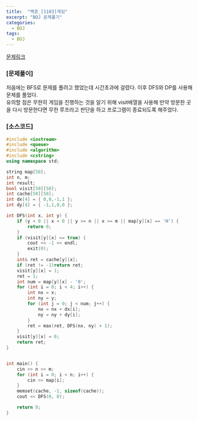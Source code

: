 ```yaml
---
title:  "백준_[1103]게임"
excerpt: "BOJ 문제풀기"
categories:
  - BOJ
tags:
  - BOJ
---
```

[문제링크](https://www.acmicpc.net/problem/1103)
### [문제풀이]
처음에는 BFS로 문제를 풀려고 했었는데 시간초과에 걸렸다. 이후 DFS와 DP를 사용해 문제를 풀었다.  
유의할 점은 무한히 게임을 진행하는 것을 알기 위해 visit배열을 사용해 만약 방문한 곳을 다시 방문한다면 무한 루프라고 판단을 하고 프로그램이 종료되도록 해주었다.  
### [소스코드]
~~~cpp
#include <iostream>
#include <queue>
#include <algorithm>
#include <cstring>
using namespace std;

string map[50];
int n, m;
int result;
bool visit[50][50];
int cache[50][50];
int dx[4] = { 0,0,-1,1 };
int dy[4] = { -1,1,0,0 };

int DFS(int x, int y) {
	if (y < 0 || x < 0 || y >= n || x >= m || map[y][x] == 'H') {
		return 0;
	}
	if (visit[y][x] == true) {
		cout << -1 << endl;
		exit(0);
	}
	int& ret = cache[y][x];
	if (ret != -1)return ret;
	visit[y][x] = 1;
	ret = 1;
	int num = map[y][x] - '0';
	for (int i = 0; i < 4; i++) {
		int nx = x;
		int ny = y;
		for (int j = 0; j < num; j++) {
			nx = nx + dx[i];
			ny = ny + dy[i];
		}
		ret = max(ret, DFS(nx, ny) + 1);
	}
	visit[y][x] = 0;
	return ret;
}


int main() {
	cin >> n >> m;
	for (int i = 0; i < n; i++) {
		cin >> map[i];
	}
	memset(cache, -1, sizeof(cache));
	cout << DFS(0, 0);

	return 0;
}
~~~